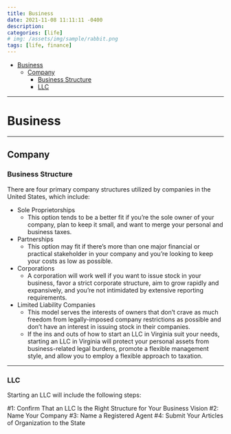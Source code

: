 ```yaml
---
title: Business
date: 2021-11-08 11:11:11 -0400
description:
categories: [life]
# img: /assets/img/sample/rabbit.png
tags: [life, finance]
---
```


- [Business](#business)
  - [Company](#company)
    - [Business Structure](#business-structure)
    - [LLC](#llc)

---

# Business

---

## Company

### Business Structure

There are four primary company structures utilized by companies in the United States, which include:
- Sole Proprietorships
  - This option tends to be a better fit if you’re the sole owner of your company, plan to keep it small, and want to merge your personal and business taxes.
- Partnerships
  - This option may fit if there’s more than one major financial or practical stakeholder in your company and you’re looking to keep your costs as low as possible.
- Corporations
  - A corporation will work well if you want to issue stock in your business, favor a strict corporate structure, aim to grow rapidly and expansively, and you’re not intimidated by extensive reporting requirements.
- Limited Liability Companies
  - This model serves the interests of owners that don’t crave as much freedom from legally-imposed company restrictions as possible and don’t have an interest in issuing stock in their companies.
  - If the ins and outs of how to start an LLC in Virginia suit your needs, starting an LLC in Virginia will protect your personal assets from business-related legal burdens, promote a flexible management style, and allow you to employ a flexible approach to taxation.

---

### LLC

Starting an LLC will include the following steps:

#1: Confirm That an LLC Is the Right Structure for Your Business Vision
#2: Name Your Company
#3: Name a Registered Agent
#4: Submit Your Articles of Organization to the State
